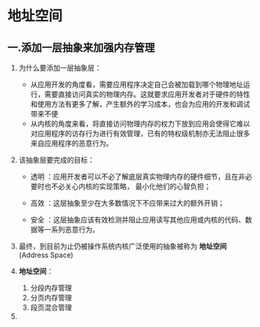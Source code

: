# 地址空间
## 一.添加一层抽象来加强内存管理
1. 为什么要添加一层抽象层：
   * 从应用开发的角度看，需要应用程序决定自己会被加载到哪个物理地址运行，需要直接访问真实的物理内存。这就要求应用开发者对于硬件的特性和使用方法有更多了解，产生额外的学习成本，也会为应用的开发和调试带来不便
   * 从内核的角度来看，将直接访问物理内存的权力下放到应用会使得它难以对应用程序的访存行为进行有效管理，已有的特权级机制亦无法阻止很多来自应用程序的恶意行为。
2. 该抽象层要完成的目标：
   
    * 透明 ：应用开发者可以不必了解底层真实物理内存的硬件细节，且在非必要时也不必关心内核的实现策略， 最小化他们的心智负担；

    * 高效 ：这层抽象至少在大多数情况下不应带来过大的额外开销；

    * 安全 ：这层抽象应该有效检测并阻止应用读写其他应用或内核的代码、数据等一系列恶意行为。

3. 最终，到目前为止仍被操作系统内核广泛使用的抽象被称为 **地址空间** (Address Space) 
4. **地址空间**：
   1. 分段内存管理
   2. 分页内存管理
   3. 段页混合管理
   
5. 